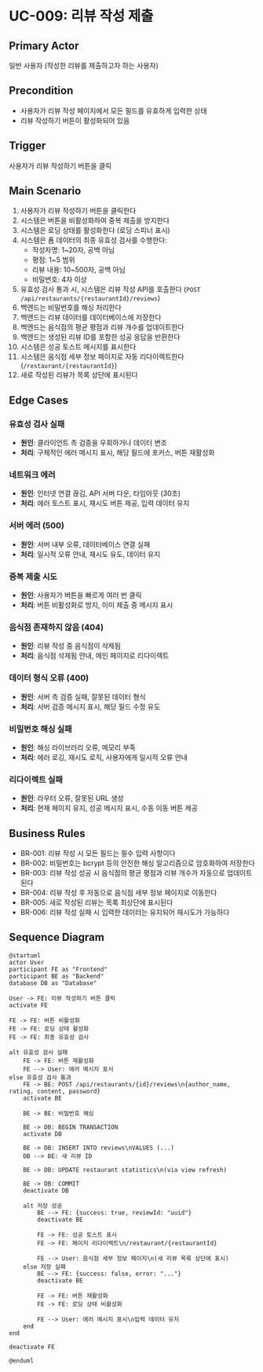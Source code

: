 # UC-009: 리뷰 작성 제출

## Primary Actor
일반 사용자 (작성한 리뷰를 제출하고자 하는 사용자)

## Precondition
- 사용자가 리뷰 작성 페이지에서 모든 필드를 유효하게 입력한 상태
- 리뷰 작성하기 버튼이 활성화되어 있음

## Trigger
사용자가 리뷰 작성하기 버튼을 클릭

## Main Scenario

1. 사용자가 리뷰 작성하기 버튼을 클릭한다
2. 시스템은 버튼을 비활성화하여 중복 제출을 방지한다
3. 시스템은 로딩 상태를 활성화한다 (로딩 스피너 표시)
4. 시스템은 폼 데이터의 최종 유효성 검사를 수행한다:
   - 작성자명: 1~20자, 공백 아님
   - 평점: 1~5 범위
   - 리뷰 내용: 10~500자, 공백 아님
   - 비밀번호: 4자 이상
5. 유효성 검사 통과 시, 시스템은 리뷰 작성 API를 호출한다 (`POST /api/restaurants/{restaurantId}/reviews`)
6. 백엔드는 비밀번호를 해싱 처리한다
7. 백엔드는 리뷰 데이터를 데이터베이스에 저장한다
8. 백엔드는 음식점의 평균 평점과 리뷰 개수를 업데이트한다
9. 백엔드는 생성된 리뷰 ID를 포함한 성공 응답을 반환한다
10. 시스템은 성공 토스트 메시지를 표시한다
11. 시스템은 음식점 세부 정보 페이지로 자동 리다이렉트한다 (`/restaurant/{restaurantId}`)
12. 새로 작성된 리뷰가 목록 상단에 표시된다

## Edge Cases

### 유효성 검사 실패
- **원인**: 클라이언트 측 검증을 우회하거나 데이터 변조
- **처리**: 구체적인 에러 메시지 표시, 해당 필드에 포커스, 버튼 재활성화

### 네트워크 에러
- **원인**: 인터넷 연결 끊김, API 서버 다운, 타임아웃 (30초)
- **처리**: 에러 토스트 표시, 재시도 버튼 제공, 입력 데이터 유지

### 서버 에러 (500)
- **원인**: 서버 내부 오류, 데이터베이스 연결 실패
- **처리**: 일시적 오류 안내, 재시도 유도, 데이터 유지

### 중복 제출 시도
- **원인**: 사용자가 버튼을 빠르게 여러 번 클릭
- **처리**: 버튼 비활성화로 방지, 이미 제출 중 메시지 표시

### 음식점 존재하지 않음 (404)
- **원인**: 리뷰 작성 중 음식점이 삭제됨
- **처리**: 음식점 삭제됨 안내, 메인 페이지로 리다이렉트

### 데이터 형식 오류 (400)
- **원인**: 서버 측 검증 실패, 잘못된 데이터 형식
- **처리**: 서버 검증 메시지 표시, 해당 필드 수정 유도

### 비밀번호 해싱 실패
- **원인**: 해싱 라이브러리 오류, 메모리 부족
- **처리**: 에러 로깅, 재시도 로직, 사용자에게 일시적 오류 안내

### 리다이렉트 실패
- **원인**: 라우터 오류, 잘못된 URL 생성
- **처리**: 현재 페이지 유지, 성공 메시지 표시, 수동 이동 버튼 제공

## Business Rules

- BR-001: 리뷰 작성 시 모든 필드는 필수 입력 사항이다
- BR-002: 비밀번호는 bcrypt 등의 안전한 해싱 알고리즘으로 암호화하여 저장한다
- BR-003: 리뷰 작성 성공 시 음식점의 평균 평점과 리뷰 개수가 자동으로 업데이트된다
- BR-004: 리뷰 작성 후 자동으로 음식점 세부 정보 페이지로 이동한다
- BR-005: 새로 작성된 리뷰는 목록 최상단에 표시된다
- BR-006: 리뷰 작성 실패 시 입력한 데이터는 유지되어 재시도가 가능하다

## Sequence Diagram

```plantuml
@startuml
actor User
participant FE as "Frontend"
participant BE as "Backend"
database DB as "Database"

User -> FE: 리뷰 작성하기 버튼 클릭
activate FE

FE -> FE: 버튼 비활성화
FE -> FE: 로딩 상태 활성화
FE -> FE: 최종 유효성 검사

alt 유효성 검사 실패
    FE -> FE: 버튼 재활성화
    FE --> User: 에러 메시지 표시
else 유효성 검사 통과
    FE -> BE: POST /api/restaurants/{id}/reviews\n{author_name, rating, content, password}
    activate BE
    
    BE -> BE: 비밀번호 해싱
    
    BE -> DB: BEGIN TRANSACTION
    activate DB
    
    BE -> DB: INSERT INTO reviews\nVALUES (...)
    DB --> BE: 새 리뷰 ID
    
    BE -> DB: UPDATE restaurant statistics\n(via view refresh)
    
    BE -> DB: COMMIT
    deactivate DB
    
    alt 저장 성공
        BE --> FE: {success: true, reviewId: "uuid"}
        deactivate BE
        
        FE -> FE: 성공 토스트 표시
        FE -> FE: 페이지 리다이렉트\n/restaurant/{restaurantId}
        
        FE --> User: 음식점 세부 정보 페이지\n(새 리뷰 목록 상단에 표시)
    else 저장 실패
        BE --> FE: {success: false, error: "..."}
        deactivate BE
        
        FE -> FE: 버튼 재활성화
        FE -> FE: 로딩 상태 비활성화
        
        FE --> User: 에러 메시지 표시\n입력 데이터 유지
    end
end

deactivate FE

@enduml
```

